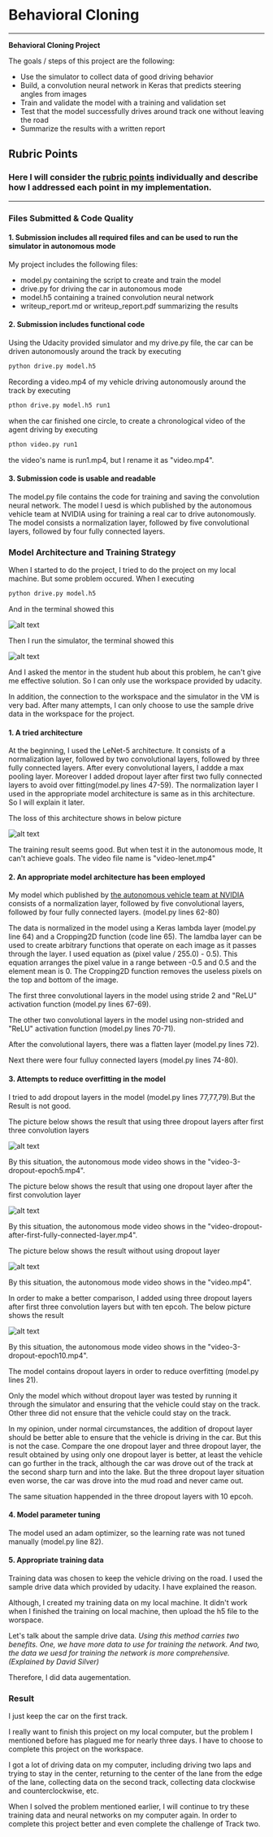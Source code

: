 # **Behavioral Cloning** 

---

**Behavioral Cloning Project**

The goals / steps of this project are the following:
* Use the simulator to collect data of good driving behavior
* Build, a convolution neural network in Keras that predicts steering angles from images
* Train and validate the model with a training and validation set
* Test that the model successfully drives around track one without leaving the road
* Summarize the results with a written report


[//]: # (Image References)

[image1]: ./writeup-pictures/dropout-after-first-fully-connected-layer.png "Architecture With Dropout After First Fully Conneced Layers"
[image2]: ./writeup-pictures/with-3-dropout.png "Architecture With Dropout After First Three Fully Conneced Layers"
[image3]: ./writeup-pictures/without-dropout.png "Architecture Without Dropout"
[image4]: ./writeup-pictures/problem1.png "Problem Detail 1"
[image5]: ./writeup-pictures/problem2.png "Problem Detail 2"
[image6]: ./writeup-pictures/LeNet-5.png "LeNet-5 Architecture"
[image7]: ./writeup-pictures/3-dropout-epcoh-10.png "Architecture with 3 dropout for epcoh=10"

## Rubric Points
### Here I will consider the [rubric points](https://review.udacity.com/#!/rubrics/432/view) individually and describe how I addressed each point in my implementation.  

---
### Files Submitted & Code Quality

#### 1. Submission includes all required files and can be used to run the simulator in autonomous mode

My project includes the following files:
* model.py containing the script to create and train the model
* drive.py for driving the car in autonomous mode
* model.h5 containing a trained convolution neural network 
* writeup_report.md or writeup_report.pdf summarizing the results

#### 2. Submission includes functional code
Using the Udacity provided simulator and my drive.py file, the car can be driven autonomously around the track by executing 
```sh
python drive.py model.h5
```
Recording a video.mp4 of my vehicle driving autonomously around the track by executing
```sh
pthon drive.py model.h5 run1
```
when the car finished one circle, to create a chronological video of the agent driving by executing
```sh
pthon video.py run1
```
the video's name is run1.mp4, but I rename it as "video.mp4".

#### 3. Submission code is usable and readable

The model.py file contains the code for training and saving the convolution neural network. The model I uesd is which published by the autonomous vehicle team at NVIDIA using for training a real car to drive autonomously. The model consists a normalization layer, followed by five convolutional layers, followed by four fully connected layers.

### Model Architecture and Training Strategy

When I started to do the project, I tried to do the project on my local machine. But some problem occured. When I executing
```sh
python drive.py model.h5
```
And in the terminal showed this

![alt text][image4]

Then I run the simulator, the terminal showed this

![alt text][image5]

And I asked the mentor in the student hub about this problem, he can't give me effective solution. So I can only use the workspace provided by udacity.

In addition, the connection to the workspace and the simulator in the VM is very bad. After many attempts, I can only choose to use the sample drive data in the workspace for the project.

#### 1. A tried architecture

At the beginning, I used the LeNet-5 architecture. It consists of a normalization layer, followed by two convolutional layers, followed by three fully connected layers. After every convolutional layers, I addde a max pooling layer. Moreover I added dropout layer after first two fully connected layers to avoid over fitting(model.py lines 47-59). The normalization layer I used in the appropriate model architecture is same as in this architecture. So I will explain it later.

The loss of this architecture shows in below picture

![alt text][image6]

The training result seems good. But when test it in the autonomous mode, It can't achieve goals. The video file name is "video-lenet.mp4"

#### 2. An appropriate model architecture has been employed

My model which published by [the autonomous vehicle team at NVIDIA](https://devblogs.nvidia.com/deep-learning-self-driving-cars/) consists of a normalization layer, followed by five convolutional layers, followed by four fully connected layers. (model.py lines 62-80) 

The data is normalized in the model using a Keras lambda layer (model.py line 64) and a Cropping2D function (code line 65). The lamdba layer can be used to create arbitrary functions that operate on each image as it passes through the layer. I used equation as (pixel value / 255.0) - 0.5). This equation arranges the pixel value in a range between -0.5 and 0.5 and the element mean is 0. The Cropping2D function removes the useless pixels on the top and bottom of the image.

The first three convolutional layers in the model using stride 2 and "ReLU" activation function (model.py lines 67-69).

The other two convolutional layers in the model using non-strided and "ReLU" activation function (model.py lines 70-71).

After the convolutional layers, there was a flatten layer (model.py lines 72).

Next there were four fulluy connected layers (model.py lines 74-80).

#### 3. Attempts to reduce overfitting in the model

I tried to add dropout layers in the model (model.py lines 77,77,79).But the Result is not good.

The picture below shows the result that using three dropout layers after first three convolution layers

![alt text][image2]

By this situation, the autonomous mode video shows in the "video-3-dropout-epoch5.mp4".

The picture below shows the result that using one dropout layer after the first convolution layer

![alt text][image1]

By this situation, the autonomous mode video shows in the "video-dropout-after-first-fully-connected-layer.mp4".

The picture below shows the result without using dropout layer

![alt text][image3]

By this situation, the autonomous mode video shows in the "video.mp4".

In order to make a better comparison, I added using three dropout layers after first three convolution layers but with ten epcoh.
The below picture shows the result

![alt text][image7]

By this situation, the autonomous mode video shows in the "video-3-dropout-epoch10.mp4".

The model contains dropout layers in order to reduce overfitting (model.py lines 21). 

Only the model which without dropout layer was tested by running it through the simulator and ensuring that the vehicle could stay on the track. Other three did not ensure that the vehicle could stay on the track.

In my opinion, under normal circumstances, the addition of dropout layer should be better able to ensure that the vehicle is driving in the car. But this is not the case. Compare the one dropout layer and three dropout layer, the result obtained by using only one dropout layer is better, at least the vehicle can go further in the track, although the car was drove out of the track at the second sharp turn and into the lake. But the three dropout layer situation even worse, the car was drove into the mud road and never came out. 

The same situation happended in the three dropout layers with 10 epcoh.

#### 4. Model parameter tuning

The model used an adam optimizer, so the learning rate was not tuned manually (model.py line 82).

#### 5. Appropriate training data

Training data was chosen to keep the vehicle driving on the road. I used the sample drive data which provided by udacity. I have explained the reason.

Although, I created my training data on my local machine. It didn't work when I finished the training on local machine, then upload the h5 file to the worspace.

Let's talk about the sample drive data. *Using this method carries two benefits. One, we have more data to use for training the network. And two, the data we uesd for training the network is more comprehensive. (Explained by David Silver)*

Therefore, I did data augementation. 

### Result

I just keep the car on the first track.

I really want to finish this project on my local computer, but the problem I mentioned before has plagued me for nearly three days. I have to choose to complete this project on the workspace.

I got a lot of driving data on my computer, including driving two laps and trying to stay in the center, returning to the center of the lane from the edge of the lane, collecting data on the second track, collecting data clockwise and counterclockwise, etc.

When I solved the problem mentioned earlier, I will continue to try these training data and neural networks on my computer again. In order to complete this project better and even complete the challenge of Track two.